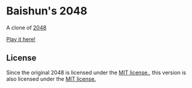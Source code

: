 # Baishun's 2048
A clone of [2048](http://gabrielecirulli.github.io/2048/)

[Play it here!](http://thiagodecasantiago.github.io/2048/)

## License
Since the original 2048 is licensed under the [MIT license.](https://github.com/gabrielecirulli/2048/blob/master/LICENSE.txt), this version is also licensed under the [MIT license.](https://github.com/thiagodecasantiago/2048/blob/master/LICENSE.txt)
